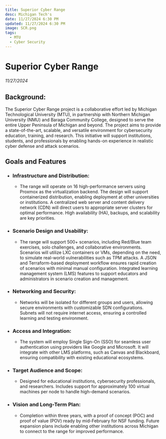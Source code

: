 ```yaml
---
title: Superior Cyber Range
desc: Michigan Tech's 
date: 11/27/2024 6:30 PM
updated: 11/27/2024 6:30 PM
image: SCR.png
tags:
  - MTU
  - Cyber Security
---
```

# Superior Cyber Range
###### 11/27/2024

## Background:

The Superior Cyber Range project is a collaborative effort led by Michigan Technological University (MTU), in partnership with Northern Michigan University (NMU) and Baraga Community College, designed to serve the entire Upper Peninsula of Michigan and beyond. The project aims to provide a state-of-the-art, scalable, and versatile environment for cybersecurity education, training, and research. This initiative will support institutions, students, and professionals by enabling hands-on experience in realistic cyber defense and attack scenarios.
## Goals and Features

- ### Infrastructure and Distribution:
  - The range will operate on 16 high-performance servers using Proxmox as the virtualization backend.
  The design will support containerized distribution, enabling deployment at other universities or institutions.
  A centralized web server and content delivery network (CDN) will direct users to appropriate server clusters for optimal performance.
  High availability (HA), backups, and scalability are key priorities.

- ### Scenario Design and Usability:
  - The range will support 500+ scenarios, including Red/Blue team exercises, solo challenges, and collaborative environments.
  Scenarios will utilize LXC containers or VMs, depending on the need, to simulate real-world vulnerabilities such as TPM attacks.
  A JSON and Terraform-based deployment workflow ensures rapid creation of scenarios with minimal manual configuration.
  Integrated learning management system (LMS) features to support educators and administrators in scenario creation and management.

- ### Networking and Security:
  - Networks will be isolated for different groups and users, allowing secure environments with customizable SDN configurations.
  Subnets will not require internet access, ensuring a controlled learning and testing environment.

- ### Access and Integration:
  - The system will employ Single Sign-On (SSO) for seamless user authentication using providers like Google and Microsoft.
  It will integrate with other LMS platforms, such as Canvas and Blackboard, ensuring compatibility with existing educational ecosystems.

- ### Target Audience and Scope:
  - Designed for educational institutions, cybersecurity professionals, and researchers.
  Includes support for approximately 100 virtual machines per node to handle high-demand scenarios.

- ### Vision and Long-Term Plan:
  - Completion within three years, with a proof of concept (POC) and proof of value (POV) ready by mid-February for NSF funding.
  Future expansion plans include enabling other institutions across Michigan to connect to the range for improved performance.

